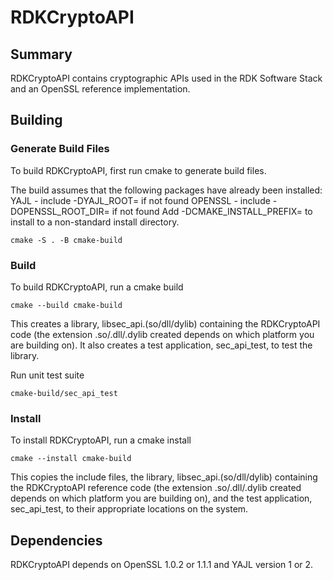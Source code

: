 # RDKCryptoAPI

## Summary

RDKCryptoAPI contains cryptographic APIs used in the RDK Software Stack and an OpenSSL reference implementation.

## Building

### Generate Build Files

To build RDKCryptoAPI, first run cmake to generate build files.

The build assumes that the following packages have already been installed:
YAJL - include -DYAJL_ROOT=<directory> if not found
OPENSSL - include -DOPENSSL_ROOT_DIR=<directory> if not found
Add -DCMAKE_INSTALL_PREFIX=<directory> to install to a non-standard install directory.

```
cmake -S . -B cmake-build
```

### Build

To build RDKCryptoAPI, run a cmake build

```
cmake --build cmake-build
```

This creates a library, libsec_api.(so/dll/dylib) containing the RDKCryptoAPI code (the extension .so/.dll/.dylib
created depends on which platform you are building on). It also creates a test application, sec_api_test, to
test the library.

Run unit test suite

```
cmake-build/sec_api_test
```

### Install

To install RDKCryptoAPI, run a cmake install

```
cmake --install cmake-build
```

This copies the include files, the library, libsec_api.(so/dll/dylib) containing the RDKCryptoAPI reference code (the
extension .so/.dll/.dylib created depends on which platform you are building on), and the test application,
sec_api_test, to their appropriate locations on the system.

## Dependencies

RDKCryptoAPI depends on OpenSSL 1.0.2 or 1.1.1 and YAJL version 1 or 2.
